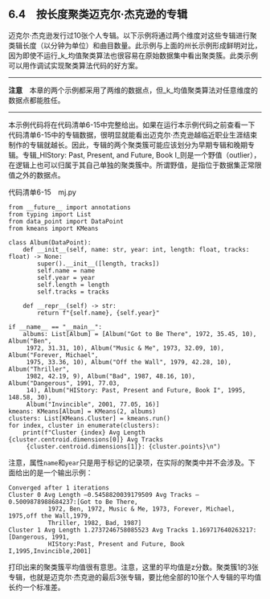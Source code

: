   

## 6.4　按长度聚类迈克尔·杰克逊的专辑

迈克尔·杰克逊发行过10张个人专辑。以下示例将通过两个维度对这些专辑进行聚类辑长度（以分钟为单位）和曲目数量。此示例与上面的州长示例形成鲜明对比，因为即使不运行_k_均值聚类算法也很容易在原始数据集中看出聚类簇。此类示例可以用作调试实现聚类算法代码的好方案。

---

  

**注意**　本章的两个示例都采用了两维的数据点，但_k_均值聚类算法对任意维度的数据点都能胜任。

---

  

本示例代码将在代码清单6-15中完整给出。如果在运行本示例代码之前查看一下代码清单6-15中的专辑数据，很明显就能看出迈克尔·杰克逊越临近职业生涯结束制作的专辑就越长。因此，专辑的两个聚类簇可能应该划分为早期专辑和晚期专辑。专辑_HIStory: Past, Present, and Future, Book I_则是一个野值（outlier），在逻辑上也可以归属于其自己单独的聚类簇中。所谓野值，是指位于数据集正常限值之外的数据点。

代码清单6-15　mj.py

```
from __future__ import annotations
from typing import List
from data_point import DataPoint
from kmeans import KMeans

class Album(DataPoint):
    def __init__(self, name: str, year: int, length: float, tracks: float) -> None:
        super().__init__([length, tracks])
        self.name = name
        self.year = year
        self.length = length
        self.tracks = tracks

    def __repr__(self) -> str:
        return f"{self.name}, {self.year}"

if __name__ == "__main__":
    albums: List[Album] = [Album("Got to Be There", 1972, 35.45, 10), Album("Ben",
     1972, 31.31, 10), Album("Music & Me", 1973, 32.09, 10), Album("Forever, Michael",
     1975, 33.36, 10), Album("Off the Wall", 1979, 42.28, 10), Album("Thriller", 
     1982, 42.19, 9), Album("Bad", 1987, 48.16, 10), Album("Dangerous", 1991, 77.03,
     14), Album("HIStory: Past, Present and Future, Book I", 1995, 148.58, 30),
     Album("Invincible", 2001, 77.05, 16)]
kmeans: KMeans[Album] = KMeans(2, albums)
clusters: List[KMeans.Cluster] = kmeans.run()
for index, cluster in enumerate(clusters):
    print(f"Cluster {index} Avg Length {cluster.centroid.dimensions[0]} Avg Tracks
     {cluster.centroid.dimensions[1]}: {cluster.points}\n")
```

注意，属性`name`和`year`只是用于标记的记录项，在实际的聚类中并不会涉及。下面给出的是一个输出示例：

```
Converged after 1 iterations
Cluster 0 Avg Length –0.5458820039179509 Avg Tracks –0.5009878988684237:[Got to Be There,  
           1972, Ben, 1972, Music & Me, 1973, Forever, Michael, 1975,off the Wall,1979,   
           Thriller, 1982, Bad, 1987]
Cluster 1 Avg Length 1.2737246758085523 Avg Tracks 1.169717640263217:[Dangerous, 1991,   
           HIStory:Past, Present and Future, Book I,1995,Invincible,2001]
```

打印出来的聚类簇平均值很有意思。注意，这里的平均值是z分数。聚类簇1的3张专辑，也就是迈克尔·杰克逊的最后3张专辑，要比他全部的10张个人专辑的平均值长约一个标准差。
